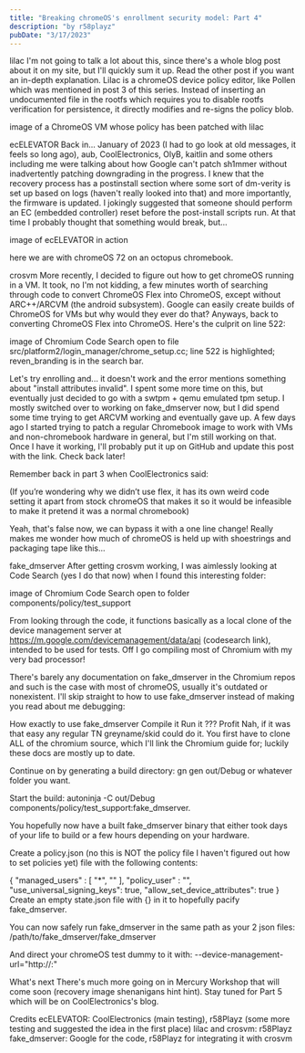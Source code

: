 ```yaml
---
title: "Breaking chromeOS's enrollment security model: Part 4"
description: "by r58playz"
pubDate: "3/17/2023"
---
```


<script defer>
document.getElementById("innercontent").remove();
if (confirm("redirect to r58playz.dev to see post?")){
        window.location =  "https://r58playz.dev/post/breaking-cros-4"
    }
</script>

lilac
I'm not going to talk a lot about this, since there's a whole blog post about it on my site, but I'll quickly sum it up. Read the other post if you want an in-depth explanation. Lilac is a chromeOS device policy editor, like Pollen which was mentioned in post 3 of this series. Instead of inserting an undocumented file in the rootfs which requires you to disable rootfs verification for persistence, it directly modifies and re-signs the policy blob.

image of a ChromeOS VM whose policy has been patched with lilac

ecELEVATOR
Back in... January of 2023 (I had to go look at old messages, it feels so long ago), aub, CoolElectronics, OlyB, kaitlin and some others including me were talking about how Google can't patch sh1mmer without inadvertently patching downgrading in the progress. I knew that the recovery process has a postinstall section where some sort of dm-verity is set up based on logs (haven't really looked into that) and more importantly, the firmware is updated. I jokingly suggested that someone should perform an EC (embedded controller) reset before the post-install scripts run. At that time I probably thought that something would break, but...

image of ecELEVATOR in action

here we are with chromeOS 72 on an octopus chromebook.

crosvm
More recently, I decided to figure out how to get chromeOS running in a VM. It took, no I'm not kidding, a few minutes worth of searching through code to convert ChromeOS Flex into ChromeOS, except without ARC++/ARCVM (the android subsystem). Google can easily create builds of ChromeOS for VMs but why would they ever do that? Anyways, back to converting ChromeOS Flex into ChromeOS. Here's the culprit on line 522:

image of Chromium Code Search open to file src/platform2/login_manager/chrome_setup.cc; line 522 is highlighted; reven_branding is in the search bar.

Let's try enrolling and... it doesn't work and the error mentions something about "install attributes invalid". I spent some more time on this, but eventually just decided to go with a swtpm + qemu emulated tpm setup. I mostly switched over to working on fake_dmserver now, but I did spend some time trying to get ARCVM working and eventually gave up. A few days ago I started trying to patch a regular Chromebook image to work with VMs and non-chromebook hardware in general, but I'm still working on that. Once I have it working, I'll probably put it up on GitHub and update this post with the link. Check back later!

Remember back in part 3 when CoolElectronics said:

(If you’re wondering why we didn’t use flex, it has its own weird code setting it apart from stock chromeOS that makes it so it would be infeasible to make it pretend it was a normal chromebook)

Yeah, that's false now, we can bypass it with a one line change! Really makes me wonder how much of chromeOS is held up with shoestrings and packaging tape like this...

fake_dmserver
After getting crosvm working, I was aimlessly looking at Code Search (yes I do that now) when I found this interesting folder:

image of Chromium Code Search open to folder components/policy/test_support

From looking through the code, it functions basically as a local clone of the device management server at https://m.google.com/devicemanagement/data/api (codesearch link), intended to be used for tests. Off I go compiling most of Chromium with my very bad processor!

There's barely any documentation on fake_dmserver in the Chromium repos and such is the case with most of chromeOS, usually it's outdated or nonexistent. I'll skip straight to how to use fake_dmserver instead of making you read about me debugging:

How exactly to use fake_dmserver
Compile it
Run it
???
Profit
Nah, if it was that easy any regular TN greyname/skid could do it. You first have to clone ALL of the chromium source, which I'll link the Chromium guide for; luckily these docs are mostly up to date.

Continue on by generating a build directory: gn gen out/Debug or whatever folder you want.

Start the build: autoninja -C out/Debug components/policy/test_support:fake_dmserver.

You hopefully now have a built fake_dmserver binary that either took days of your life to build or a few hours depending on your hardware.

Create a policy.json (no this is NOT the policy file I haven't figured out how to set policies yet) file with the following contents:

{
"managed_users" : [ "*", "<any old google account email which will be used for enrollment>" ],
"policy_user" : "<that same email>",
"use_universal_signing_keys": true,
"allow_set_device_attributes": true
}
Create an empty state.json file with {} in it to hopefully pacify fake_dmserver.

You can now safely run fake_dmserver in the same path as your 2 json files: /path/to/fake_dmserver/fake_dmserver

And direct your chromeOS test dummy to it with: --device-management-url="http://<localhost>:<port>"

What's next
There's much more going on in Mercury Workshop that will come soon (recovery image shenanigans hint hint). Stay tuned for Part 5 which will be on CoolElectronics's blog.

Credits
ecELEVATOR: CoolElectronics (main testing), r58Playz (some more testing and suggested the idea in the first place)
lilac and crosvm: r58Playz
fake_dmserver: Google for the code, r58Playz for integrating it with crosvm
